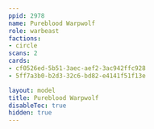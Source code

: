 ```yaml
---
ppid: 2978
name: Pureblood Warpwolf
role: warbeast
factions:
- circle
scans: 2
cards:
- cf0526ed-5b51-3aec-aef2-3ac942ffc928
- 5ff7a3b0-b2d3-32c6-bd82-e4141f51f13e

layout: model
title: Pureblood Warpwolf
disableToc: true
hidden: true
---
```

